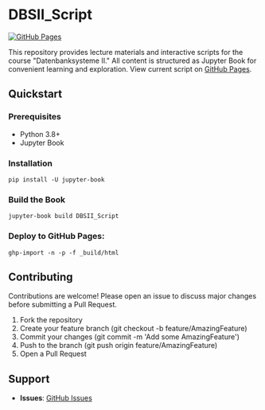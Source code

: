 # DBSII_Script

[![GitHub Pages](https://img.shields.io/badge/DBSII--Script-View%20Online-blue)](https://luh-dbs.github.io/DBSII_Script/intro.html)

This repository provides lecture materials and interactive scripts for the course "Datenbanksysteme II." All content is structured as Jupyter Book for convenient learning and exploration. View current script on [GitHub Pages](https://luh-dbs.github.io/DBSII_Script/intro.html).

## Quickstart 

### Prerequisites

- Python 3.8+
- Jupyter Book

### Installation

```
pip install -U jupyter-book
```

### Build the Book

```
jupyter-book build DBSII_Script
```

### Deploy to GitHub Pages:

```
ghp-import -n -p -f _build/html
```


## Contributing

Contributions are welcome! Please open an issue to discuss major changes before submitting a Pull Request.

1. Fork the repository
2. Create your feature branch (git checkout -b feature/AmazingFeature)
3. Commit your changes (git commit -m 'Add some AmazingFeature')
4. Push to the branch (git push origin feature/AmazingFeature)
5. Open a Pull Request

## Support 

- **Issues**: [GitHub Issues](https://github.com/LUH-DBS/DBSII_Script/issues)



